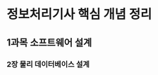정보처리기사 핵심 개념 정리
===========================

1과목 소프트웨어 설계
---------------------------

### 2장 물리 데이터베이스 설계